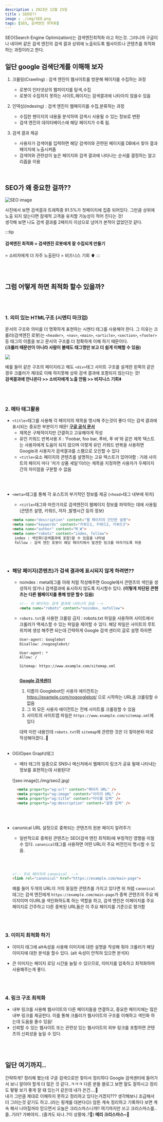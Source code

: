 ```yaml
---
description : 2023년 12월 23일
title : SEO란?!
image : ./img/SEO.png
tags: [SEO, 검색엔진 최적화]
---
```


SEO(Search Engine Optimization)는 검색엔진최적화 라고 하는것. 그러니까 구글이나 네이버 같은 검색 엔진의 검색 결과 상위에 노출되도록 웹사이트나 콘텐츠를 최적화 하는 과정이라고 한다.

## 일단 google 검색단계를 이해해 보자

1. 크롤링(Crawling) : 검색 엔진이 웹사이트를 방문해 페이지를 수집하는 과정
    - 로봇이 인터넷상의 웹피이지를 탐색,수집
    - 로봇이 수집하지 못하는 사이트,페이지는 검색결과에 나타아지 않을수 있음

2. 인덱싱(indexing) : 검색 엔진이 웹페이지를 수집,분류하는 과정
    - 수집한 펜이지의 내용울 분석하여 검색시 사용될 수 있는 정보로 변환
    - 검색 엔진의 데이터베이스에 해당 페이지가 수록 됨.

3. 검색 결과 제공
    - 사용자가 검색어를 입력하면 해당 검색어와 관련된 페이지를 DB에서 찾아 결과 페이지에 노출시켜줌
    - 검색어와 관련성이 높은 페이지와 검색 결과에 나타나는 순서를 결정하는 알고리즘을 이용


<br />

## SEO가 왜 중요한 걸까??
![SEO image](./img/SEO.png)

사진에서 보면 검색결과 트래픽중 91.5%가 첫페이지에 집중 되어있다. 그만큼 상위에 노출 되지 않는다면 잠재적 고객을 유치할 가능성이 적어 진다는 것!<br />
생각해 보면 나도 검색 결과를 2페이지 이상으로 넘어가 본적이 없었던것 같다. 

:::tip 

#### 검색엔진 최적화 = 검색엔진 로봇에게 잘 수집되게 만들기 
= 소비자에게 더 자주 노출된다
= 비즈니스 기회 ⬆️
:::


 <br /><br />

## 그럼 어떻게 하면 최적화 할수 있을까?

 <br /><br />

### 1. 의미 있는 HTML구조 (시멘티 마크업)

  문서의 구조와 의미를 더 명확하게 표현하는 시멘티 태그를 사용해야 한다. 그 이유는 크롤러(검색엔진 로봇)는 `<header>`,` <nav>`, `<main>`, `<article>`, `<section>`, `<footer>`등 태그의 이름을 보고 문서의 구조를 더 정확하게 이해 하기 때문이다. <br />**(크롤러 때문만이 아니라 사람이 볼때도 태그명만 보고 더 쉽게 이해할 수 있음)**
  
  ![](https://i0.wp.com/seo.tbwakorea.com/wp-content/uploads/2023/09/%EC%8B%9C%EB%A7%A8%ED%8B%B1-%ED%83%9C%EA%B7%B8_html.png?resize=1024%2C576&ssl=1)

예를 들어 같은 구조의 페이지라고 해도 `<div>`태그 사이트 구조를 설계한 왼쪽의 같은 경우 크롤러가 제대로 이해 하지못해 상위 검색 결과에 포함되지 않는다는 것!<br/>
**검색결과에 안나온다 >> 소비자에게 노출 안됨 >> 비지니스 기회⬇️**


 <br /><br />

### 2. 메타 태그활용

-  `<title>`태그를 사용해 각 페이지의 제목을 명시해 주는것이 좋다 이는 검색 결과에 표시되는 중요한 부분이기 때문! **[구글 공식 문서](https://developers.google.com/search/docs/appearance/title-link?hl=ko)** 
    - 제목은 구체적이지만 간결하고 고유해야게 작성  
   - 유인 키워드 반복사용 X :  'Foobar, foo bar, 푸바, 푸 바'와 같은 제목 텍스트는 사용자에게 도움이 되지 않으며 이렇게 유인 키워드 반복을 사용하면 Google과 사용자가 검색결과를 스팸으로 오인할 수 있다
   - `<title>`요소 페이지의 콘텐츠를 설명하는 고유 텍스트가 있어야함 : 거래 사이트의 페이지 마다 '저가 상품 세일'이라는 제목을 지정하면 사용자가 두페이지 간의 차이점을 구분할 수 없음
 
 <br /><br />
- `<meta>`태그를 통해 각 포스트의 부가적인 정보를 제공 (`<head>`태그 내부에 위치)
  - `<title>`태그와 마찬가지로 검색엔진이 웹페이지 정보를 파악하는 데에 사용됨 (콘텐츠 설명, 키워드, 저자 ,발행시간 등의 정보)
  
  ```html
  <meta name="description" content="웹 페이지의 간단한 설명">
  <meta name="keywords" content="키워드1, 키워드2, 키워드3"> 
  <meta name="author" content="M_W">
  <meta name="robots" content="index, follow">
   index : 색인화(검색결과에 포함)할 수 있음을 나타냄
   follow : 검색 엔진 로봇이 해당 페이지에서 발견한 링크를 따라가도록 허용
  ```

<br /><br />

 -  ### **해당 페이지(콘텐츠)가 검색 결과에 표시되지 않게 하려면??**
   
    - noindex : meta태그를 아래 처럼 작성해주면 Google에서 콘텐츠의 색인을 생성하지 않거나 검색결과에 표시하지 않도록 지시할수 있다. **(이렇게 차단된 콘텐츠는 다른 웹페이지를 통해 방문 할수 있음)**
      
      ```html
      <!-- 이 페이지는 검색 결과에 나타나지 않음 -->
      <meta name="robots" content="noindex, nofollow">
      ```

    - `robots.txt`을 사용한 크롤링 금지 : robots.txt 파일을 사용하여 사이트에서 크롤러가 액세스할 수 있는 파일을 제어할 수 있다. 해당 파일은 사이트의 루트 위치에 생성 해주면 되는데 간략하게 Google 검색 센터의 글로 설명 하자면

      ```html title="robots.txt"
      User-agent: Googlebot
      Disallow: /nogooglebot/

      User-agent: *
      Allow: /

      Sitemap: https://www.example.com/sitemap.xml
          
      ```
      **[Google 검색센터](https://developers.google.com/search/docs/crawling-indexing/robots/create-robots-txt?hl=ko#upload)**
      
      1. 이름이 Googlebot인 사용자 에이전트는 https://example.com/nogooglebot/ 으로 시작하는 URL을 크롤링할 수 없음
      2. 그 외 모든 사용자 에이전트는 전체 사이트를 크롤링할 수 있음
      3. 사이트의 사이트맵 파일은 `https://www.example.com/sitemap.xml`에 있다

      대략 이런 내용인데 `robots.txt`와 `sitemap`에 관련한 것은 더 찾아본뒤 따로 작성해야겠다..🫠
 <br /><br />

- OG(Open Graph)태그
  - 메타 태그의 일종으로 SNS나 메신저에서 웹페이지 링크가 공유 될때 나타내는 정보를 표현하는데 사용된다! 
  <br />
  ![seo image](./img/seo2.jpg)

    ```html
      <meta property="og:url" content="페이지 URL" />
      <meta property="og:image" content="이미지 URL" />
      <meta property="og:title" content="타이틀 입력" />
      <meta property="og:description" content="설명 입력" />
    ```
 <br /><br />

- canonical URL 설정으로 중복되는 콘텐츠의 원본 페이지 알려주기

  - 일반적으로 중복된 콘텐츠는 SEO(검색 엔진 최적화)에 부정적인 영향을 미칠 수 있다. `canonical`태그를 사용하면 어떤 URL이 주요 버전인지 명시할 수 있음.
  
  <br /><br />
  ```html
  <!-- 주요 페이지의 canonical  -->
  <link rel="canonical" href="https://example.com/main-page">
  ```


  예를 들어 두개의 URL이 거의 동일한 콘텐츠를 가지고 있다면 위 처럼 `canonical`태그는 검색 엔진에게 `https://example.com/main-page`가 중복 콘텐츠의 주요 페이지이며 이URL을 색인화하도록 하는 역할을 하고, 검색 엔진은 이페이지를 주요 페이지로 간주하고 다른 중복된 URL들은 이 주요 페이지를 기준으로 평가함 




 <br /><br />

### 3. 이미지 최적화 하기

- 이미지 태그에 alt속성을 사용해 이미지에 대한 설명을 작성해 줘야 크롤러가 해당 이미지에 대한 분석을 할수 있다. (alt 속성이 안적혀 있으면 분석X)

- 큰 이미지는 페이지 로딩 시간을 늘릴 수 있으므로, 이미지를 압축하고 최적화하여 사용해주는게 좋다.

 <br /><br />

### 4. 링크 구조 최적화 

- 내부 링크를 사용해 웹사이트의 다른 페이지들을 연결하고, 중요한 페이지에는 많은 내부 링크를 제공한다. 이를 통해 크롤러가 웹사이트의 구조를 이해하고 색인화 하는데 도움을 줄수 있음!
-  신뢰할 수 있는 웹사이트 또는 관련성 있는 웹사이트의 외부 링크를 포함하면 콘텐츠의 신뢰성을 높일 수 있다.
    


<br /><br />

## 일단 여기까지..

간략하게? 정리해 봤는데 구글 검색으로만 찾아서 정리하다 Google 검색센터에 들어가서 보니 알아야 할게 더 많은 것 같다..ㅋㅋㅋ 다른 분들 블로그 보면 말도 잘하시고 정리도 뙇뙇 보기 좋게 잘 돼 있는거 같은데 내가 쓴건....🤔 <br />
내가 그만큼 제대로 이해하지 못하고 정리하고 있다는거겠지??? 생각해보니 조급해서 더 그러는것 같기도 하고..(라는 핑계를 대본다😑) 암튼 계속 정리하고 기록하다 보면 계속 해서 나아질꺼라 믿으면서 오늘은 크리스마스니까!! 여기까지만 쓰고 크리스마스를..즐..기러? 가봐야지.. (즐겨도 되나..?이 상황에..?🤨) **메리 크리스마스~🎅** 